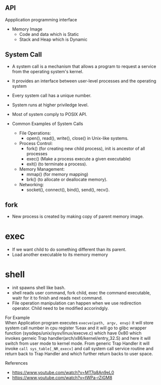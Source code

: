 ## API

Appplication programming interface

- Memory Image
  - Code and data which is Static
  - Stack and Heap which is Dynamic

## System Call

- A system call is a mechanism that allows a program to request a service from the operating system's kernel.
- It provides an interface between user-level processes and the operating system
- Every system call has a unique number.
- System runs at higher priviledge level.
- Most of system comply to POSIX API.

- Common Examples of System Calls
  - File Operations:
    - open(), read(), write(), close() in Unix-like systems.
  - Process Control:
    - fork() (for creating new child process), init is ancestor of all processes
    - exec() (Make a process execute a given executable)
    - exit() (to terminate a process).
  - Memory Management:
    - mmap() (for memory mapping)
    - brk() (to allocate or deallocate memory).
  - Networking:
    - socket(), connect(), bind(), send(), recv().

## fork

- New process is created by making copy of parent memory image.

# exec

- If we want child to do something different than its parent.
- Load another executable to its memory memory

# shell

- init spawns shell like bash.
- shell reads user command, fork child, exec the command executable, waitr for it to finish and reads next command.
- File operation manipulation can happen when we use redirection operator. Child need to be modified accorindgly.

For Example\
When Application program executes `execve(path, argv, envp)` it will store system call number in cpu register %eax and it will go to glibc wrapper function (sysdeps/unix/sysv/linux/execve.c) which have 0x80
which invokes gerneic Trap handler(arch/x86/kernel/entry_32.S) and here it will switch from user mode to kernel mode.
From generic Trap Handler it will invoke `call sys_table[_NR_execv]` and call system call service routine and return back to Trap Handler and which further return backs to user space.

References

- https://www.youtube.com/watch?v=MT7q8An9eL0
- https://www.youtube.com/watch?v=tWPa-rZiGM8
